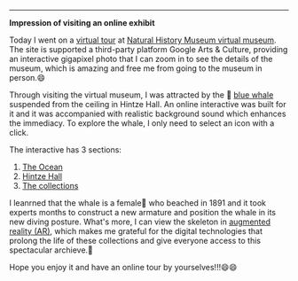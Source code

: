 ---
**Impression of visiting an online exhibit**

Today I went on a [virtual tour](https://artsandculture.google.com/streetview/the-natural-history-museum-hintze-hall/yQHjHCmSOMKyhQ?sv_lng=-0.1763002033314968&sv_lat=51.49614943214926&sv_h=328.26907700203446&sv_p=21.747201048821324&sv_pid=xCOPaa20DC3Z4eRiKDUyew&sv_z=1) at [Natural History Museum virtual museum](http://nhm.ac.uk/visit/virtual-museum.html). The site is supported a third-party platform Google Arts & Culture, providing an interactive gigapixel photo that I can zoom in to see the details of the museum, which is amazing and free me from going to the museum in person.😄



Through visiting the virtual museum, I was attracted by the 🐳 [blue whale](https://www.nhm.ac.uk/bluewhale/) suspended from the ceiling in Hintze Hall. An online interactive was built for it and it was accompanied with realistic background sound which enhances the immediacy. To explore the whale, I only need to select an icon with a click.



The interactive has 3 sections: 
1. [The Ocean](https://www.nhm.ac.uk/bluewhale/ocean/)
2. [Hintze Hall](https://www.nhm.ac.uk/bluewhale/hall/) 
3. [The collections](https://www.nhm.ac.uk/bluewhale/study/)



I leanrned that the whale is a female👧 who beached in 1891 and it took experts months to construct a new armature and position the whale in its new diving posture. What's more, I can view the skeleton in [augmented reality (AR)](https://artsandculture.google.com/asset/GAG_J9wcz31GXw), which makes me grateful for the digital technologies that prolong the life of these collections and give everyone access to this spectacular archieve.🙏



Hope you enjoy it and have an online tour by yourselves!!!😄😄

